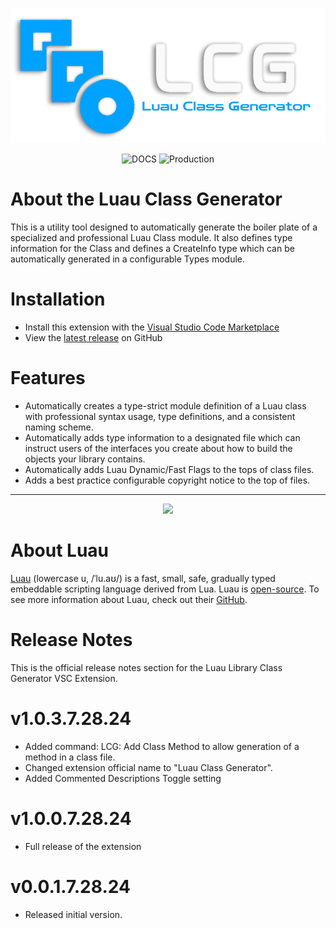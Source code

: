 <p align="center">
  <img src="Assets/LCGTextLogo3.png">
</p>

<div align="center">

![DOCS](https://img.shields.io/badge/latest_release-v1.0.3-blue?style=flat-square&logo=Roblox%20Studio)  ![Production](https://img.shields.io/badge/production-yes-green?style=flat-square&logo=Roblox%20Studio)
</div>

# About the Luau Class Generator
This is a utility tool designed to automatically generate the boiler plate of a specialized and professional Luau Class module. It also defines type information for the Class and defines a CreateInfo type which can be automatically generated in a configurable Types module.

# Installation
* Install this extension with the [Visual Studio Code Marketplace](https://marketplace.visualstudio.com/items?itemName=MarcelineCroyle.luau-class-generator)
* View the [latest release](https://github.com/include-marcy/luau-class-generator/releases/tag/Release) on GitHub

# Features
* Automatically creates a type-strict module definition of a Luau class with professional syntax usage, type definitions, and a consistent naming scheme.
* Automatically adds type information to a designated file which can instruct users of the interfaces you create about how to build the objects your library contains.
* Automatically adds Luau Dynamic/Fast Flags to the tops of class files.
* Adds a best practice configurable copyright notice to the top of files.

---

<p align="center">
<img src="https://luau-lang.org/assets/images/luau-88.png">
</p>

# About Luau
[Luau](https://luau-lang.org) (lowercase u, /ˈlu.aʊ/) is a fast, small, safe, gradually typed embeddable scripting language derived from Lua. 
Luau is [open-source](https://github.com/luau-lang/luau). To see more information about Luau, check out their [GitHub](https://github.com/luau-lang/luau).

# Release Notes
This is the official release notes section for the Luau Library Class Generator VSC Extension.

# v1.0.3.7.28.24
* Added command: LCG: Add Class Method to allow generation of a method in a class file.
* Changed extension official name to "Luau Class Generator".
* Added Commented Descriptions Toggle setting

# v1.0.0.7.28.24
* Full release of the extension

# v0.0.1.7.28.24
* Released initial version.